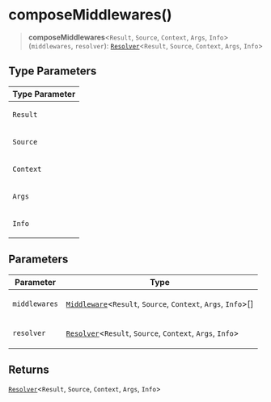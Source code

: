 # composeMiddlewares()

> **composeMiddlewares**\<`Result`, `Source`, `Context`, `Args`, `Info`\>(`middlewares`, `resolver`): [`Resolver`](../../index/type-aliases/Resolver.md)\<`Result`, `Source`, `Context`, `Args`, `Info`\>

## Type Parameters

<table>
<thead>
<tr>
<th>Type Parameter</th>
</tr>
</thead>
<tbody>
<tr>
<td>

`Result`

</td>
</tr>
<tr>
<td>

`Source`

</td>
</tr>
<tr>
<td>

`Context`

</td>
</tr>
<tr>
<td>

`Args`

</td>
</tr>
<tr>
<td>

`Info`

</td>
</tr>
</tbody>
</table>

## Parameters

<table>
<thead>
<tr>
<th>Parameter</th>
<th>Type</th>
</tr>
</thead>
<tbody>
<tr>
<td>

`middlewares`

</td>
<td>

[`Middleware`](../../index/type-aliases/Middleware.md)\<`Result`, `Source`, `Context`, `Args`, `Info`\>[]

</td>
</tr>
<tr>
<td>

`resolver`

</td>
<td>

[`Resolver`](../../index/type-aliases/Resolver.md)\<`Result`, `Source`, `Context`, `Args`, `Info`\>

</td>
</tr>
</tbody>
</table>

## Returns

[`Resolver`](../../index/type-aliases/Resolver.md)\<`Result`, `Source`, `Context`, `Args`, `Info`\>
